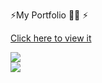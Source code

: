 ⚡My Portfolio :man_technologist: ⚡

[Click here to view it](https://vivolscute.github.io/)


<img src="https://github-readme-stats.vercel.app/api/top-langs/?username=vivolscute&hide_title=true&layout=compact&show_icons=true&title_color=ffffff&icon_color=34abeb&text_color=daf7dc&bg_color=002b36" /><br>
<img src="https://github-readme-stats.vercel.app/api?username=vivolscute&&show_icons=true&title_color=ffffff&icon_color=bb2acf&text_color=daf7dc&bg_color=151515">
